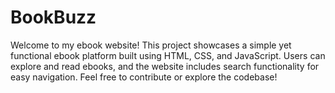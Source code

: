 # BookBuzz
Welcome to my ebook website! This project showcases a simple yet functional ebook platform built using HTML, CSS, and JavaScript. Users can explore and read ebooks, and the website includes search functionality for easy navigation. Feel free to contribute or explore the codebase!
